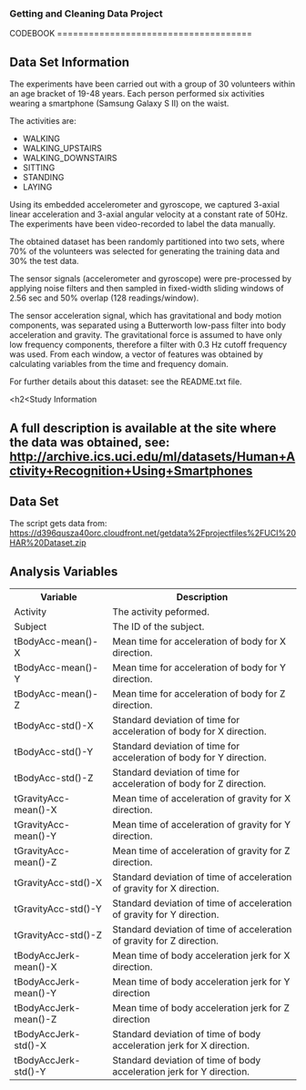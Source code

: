 <h3>Getting and Cleaning Data Project</h3>
CODEBOOK
=====================================
<h2>Data Set Information</h2>

The experiments have been carried out with a group of 30 volunteers within an age bracket of 19-48 years. Each person performed six activities wearing a smartphone (Samsung Galaxy S II) on the waist.

The activities are:
- WALKING
- WALKING_UPSTAIRS
- WALKING_DOWNSTAIRS
- SITTING
- STANDING
- LAYING

Using its embedded accelerometer and gyroscope, we captured 3-axial linear acceleration and 3-axial angular velocity at a constant rate of 50Hz. The experiments have been video-recorded to label the data manually.

The obtained dataset has been randomly partitioned into two sets, where 70% of the volunteers was selected for generating the training data and 30% the test data.

The sensor signals (accelerometer and gyroscope) were pre-processed by applying noise filters and then sampled in fixed-width sliding windows of 2.56 sec and 50% overlap (128 readings/window).

The sensor acceleration signal, which has gravitational and body motion components, was separated using a Butterworth low-pass filter into body acceleration and gravity. The gravitational force is assumed to have only low frequency components, therefore a filter with 0.3 Hz cutoff frequency was used. From each window, a vector of features was obtained by calculating variables from the time and frequency domain.

For further details about this dataset: see the README.txt file.

<h2<Study Information<h2>

A full description is available at the site where the data was obtained, see:
http://archive.ics.uci.edu/ml/datasets/Human+Activity+Recognition+Using+Smartphones

<h2>Data Set</h2>

The script gets data from:
https://d396qusza40orc.cloudfront.net/getdata%2Fprojectfiles%2FUCI%20HAR%20Dataset.zip

<h2>Analysis Variables</h2>
<table style="width:100%">
  <tr>
    <th>Variable</th>
    <th>Description</th> 
  </tr>
  <tr>
    <td>Activity</td>
    <td>The activity peformed.</td>
  </tr>
  <tr>
    <td>Subject</td>
    <td>The ID of the subject.</td>
  </tr>
  <tr>
    <td>tBodyAcc-mean()-X</td>
    <td>Mean time for acceleration of body for X direction.</td>
  </tr>
  <tr>
    <td>tBodyAcc-mean()-Y</td>
    <td>Mean time for acceleration of body for Y direction.</td>
  </tr>
  <tr>
    <td>tBodyAcc-mean()-Z</td>
    <td>Mean time for acceleration of body for Z direction.</td>
  </tr>
  <tr>
    <td>tBodyAcc-std()-X</td>
    <td>Standard deviation of time for acceleration of body for X direction.</td>
  </tr>
  <tr>
    <td>tBodyAcc-std()-Y</td>
    <td>Standard deviation of time for acceleration of body for Y direction.</td>
  </tr>
  <tr>
    <td>tBodyAcc-std()-Z</td>	
    <td>Standard deviation of time for acceleration of body for Z direction.</td>
  </tr>
  <tr>
    <td>tGravityAcc-mean()-X</td>	
    <td>Mean time of acceleration of gravity for X direction.</td>
  </tr>
  <tr>
    <td>tGravityAcc-mean()-Y</td>	
    <td>Mean time of acceleration of gravity for Y direction.</td>
  </tr>
  <tr>
    <td>tGravityAcc-mean()-Z</td>
    <td>Mean time of acceleration of gravity for Z direction.</td>
  </tr>
  <tr>
    <td>tGravityAcc-std()-X</td>
    <td>Standard deviation of time of acceleration of gravity for X direction.</td>
  </tr>
  <tr>
    <td>tGravityAcc-std()-Y</td>
    <td>Standard deviation of time of acceleration of gravity for Y direction.</td>
  </tr>
  <tr>
    <td>tGravityAcc-std()-Z</td>
    <td>Standard deviation of time of acceleration of gravity for Z direction.</td>
  </tr>
  <tr>
    <td>tBodyAccJerk-mean()-X</td>
    <td>Mean time of body acceleration jerk for X direction.</td>
  </tr>
  <tr>
    <td>tBodyAccJerk-mean()-Y</td>
    <td>Mean time of body acceleration jerk for Y direction</td>
  </tr>
  <tr>
    <td>tBodyAccJerk-mean()-Z</td>
    <td>Mean time of body acceleration jerk for Z direction</td>
  </tr>
  <tr>
    <td>tBodyAccJerk-std()-X</td>
    <td>Standard deviation of time of body acceleration jerk for X direction.</td>
  </tr>
  <tr>
      <td>tBodyAccJerk-std()-Y</td>
    <td>Standard deviation of time of body acceleration jerk for Y direction.</td>
  </tr>
</table>
